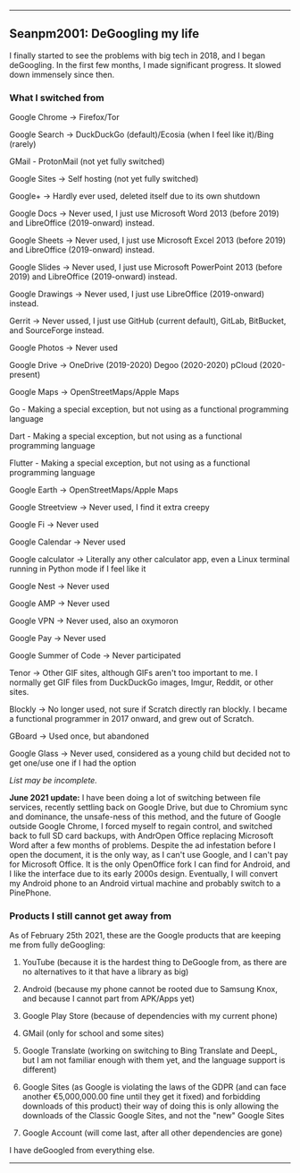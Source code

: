 
***

## Seanpm2001: DeGoogling my life

I finally started to see the problems with big tech in 2018, and I began deGoogling. In the first few months, I made significant progress. It slowed down immensely since then.

### What I switched from

Google Chrome -> Firefox/Tor

Google Search -> DuckDuckGo (default)/Ecosia (when I feel like it)/Bing (rarely)

GMail - ProtonMail (not yet fully switched)

Google Sites -> Self hosting (not yet fully switched)

Google+ -> Hardly ever used, deleted itself due to its own shutdown

Google Docs -> Never used, I just use Microsoft Word 2013 (before 2019) and LibreOffice (2019-onward) instead.

Google Sheets -> Never used, I just use Microsoft Excel 2013 (before 2019) and LibreOffice (2019-onward) instead.

Google Slides -> Never used, I just use Microsoft PowerPoint 2013 (before 2019) and LibreOffice (2019-onward) instead.

Google Drawings -> Never used, I just use LibreOffice (2019-onward) instead.

Gerrit -> Never ussed, I just use GitHub (current default), GitLab, BitBucket, and SourceForge instead.

Google Photos -> Never used

Google Drive -> OneDrive (2019-2020) Degoo (2020-2020) pCloud (2020-present)

Google Maps -> OpenStreetMaps/Apple Maps

Go - Making a special exception, but not using as a functional programming language

Dart - Making a special exception, but not using as a functional programming language

Flutter - Making a special exception, but not using as a functional programming language

Google Earth -> OpenStreetMaps/Apple Maps

Google Streetview -> Never used, I find it extra creepy

Google Fi -> Never used

Google Calendar -> Never used

Google calculator -> Literally any other calculator app, even a Linux terminal running in Python mode if I feel like it

Google Nest -> Never used

Google AMP -> Never used

Google VPN -> Never used, also an oxymoron

Google Pay -> Never used

Google Summer of Code -> Never participated

Tenor -> Other GIF sites, although GIFs aren't too important to me. I normally get GIF files from DuckDuckGo images, Imgur, Reddit, or other sites.

Blockly -> No longer used, not sure if Scratch directly ran blockly. I became a functional programmer in 2017 onward, and grew out of Scratch.

GBoard -> Used once, but abandoned

Google Glass -> Never used, considered as a young child but decided not to get one/use one if I had the option

_List may be incomplete._

**June 2021 update:** I have been doing a lot of switching between file services, recently settling back on Google Drive, but due to Chromium sync and dominance, the unsafe-ness of this method, and the future of Google outside Google Chrome, I forced myself to regain control, and switched back to full SD card backups, with AndrOpen Office replacing Microsoft Word after a few months of problems. Despite the ad infestation before I open the document, it is the only way, as I can't use Google, and I can't pay for Microsoft Office. It is the only OpenOffice fork I can find for Android, and I like the interface due to its early 2000s design. Eventually, I will convert my Android phone to an Android virtual machine and probably switch to a PinePhone.

### Products I still cannot get away from

As of February 25th 2021, these are the Google products that are keeping me from fully deGoogling:

1. YouTube (because it is the hardest thing to DeGoogle from, as there are no alternatives to it that have a library as big)

2. Android (because my phone cannot be rooted due to Samsung Knox, and because I cannot part from APK/Apps yet)

3. Google Play Store (because of dependencies with my current phone)

4. GMail (only for school and some sites)

<!-- 5. Google Classroom (only for school) - I am no longer in school, so as of June 20th 2021, I have fully DeGoogled from this !-->

5. Google Translate (working on switching to Bing Translate and DeepL, but I am not familiar enough with them yet, and the language support is different)

6. Google Sites (as Google is violating the laws of the GDPR (and can face another €5,000,000.00 fine until they get it fixed) and forbidding downloads of this product) their way of doing this is only allowing the downloads of the Classic Google Sites, and not the "new" Google Sites

7. Google Account (will come last, after all other dependencies are gone)

I have deGoogled from everything else.

***
